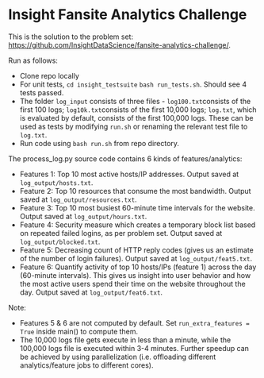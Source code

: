 # Insight Fansite Analytics Challenge

This is the solution to the problem set: https://github.com/InsightDataScience/fansite-analytics-challenge/.

Run as follows:
- Clone repo locally
- For unit tests, `cd insight_testsuite` `bash run_tests.sh`. Should see 4 tests passed.
- The folder `log_input` consists of three files - `log100.txt`consists of the first 100 logs; `log10k.txt`consists of the first 10,000 logs; `log.txt`, which is evaluated by default, consists of the first 100,000 logs. These can be used as tests by modifying `run.sh` or renaming the relevant test file to `log.txt`. 
- Run code using `bash run.sh` from repo directory.


The process_log.py source code contains 6 kinds of features/analytics:
- Features 1: Top 10 most active hosts/IP addresses. Output saved at `log_output/hosts.txt`.
- Feature 2: Top 10 resources that consume the most bandwidth. Output saved at `log_output/resources.txt`.
- Feature 3: Top 10 most busiest 60-minute time intervals for the website. Output saved at `log_output/hours.txt`.
- Feature 4: Security measure which creates a temporary block list based on repeated failed logins, as per problem set. Output saved at `log_output/blocked.txt`.
- Feature 5: Decreasing count of HTTP reply codes (gives us an estimate of the number of login failures). Output saved at `log_output/feat5.txt`.
- Feature 6: Quantify activity of top 10 hosts/IPs (feature 1) across the day (60-minute intervals). This gives us insight into user behavior and how the most active users spend their time on the website throughout the day. Output saved at `log_output/feat6.txt`.

Note: 
- Features 5 & 6 are not computed by default. Set `run_extra_features = True` inside main() to compute them.
- The 10,000 logs file gets execute in less than a minute, while the 100,000 logs file is executed within 3-4 minutes. Further speedup can be achieved by using parallelization (i.e. offloading different analytics/feature jobs to different cores).
